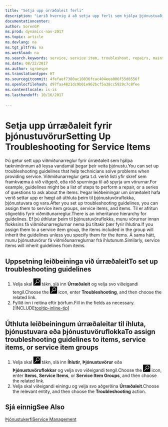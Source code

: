 ```yaml
---
title: "Setja upp úrræðaleit ferli"
description: "Lærið hvernig á að setja upp ferli sem hjálpa þjónustuaðilum að koma auga á og leysa úr vandamálum með þjónustuvörum."
documentationcenter: 
author: SorenGP
ms.prod: dynamics-nav-2017
ms.topic: article
ms.devlang: na
ms.tgt_pltfrm: na
ms.workload: na
ms.search.keywords: service, service item, troubleshoot, repairs, maintenance
ms.date: 08/22/2017
ms.author: sgroespe
ms.translationtype: HT
ms.sourcegitcommit: 4fefaef7380ac10836fcac404eea006f55d8556f
ms.openlocfilehash: d97faa4821dc9b01e962bcf5a38cc5929c7c8fee
ms.contentlocale: is-is
ms.lasthandoff: 10/16/2017

---
```


# <a name="setting-up-troubleshooting-for-service-items"></a><span data-ttu-id="15663-103">Setja upp úrræðaleit fyrir þjónustuvörur</span><span class="sxs-lookup"><span data-stu-id="15663-103">Setting Up Troubleshooting for Service Items</span></span>
<span data-ttu-id="15663-104">Þú getur sett upp viðmiðunarreglur fyrir úrræðaleit sem hjálpa tæknimönnum að leysa vandamál þegar þeir veita þjónustu.</span><span class="sxs-lookup"><span data-stu-id="15663-104">You can set up troubleshooting guidelines that help technicians solve problems when providing service.</span></span> <span data-ttu-id="15663-105">Viðmiðunarreglur geta t.d. verið listi yfir skref sem framkvæma á við viðgerð, eða röð spurninga til að spyrja um vörurnar.</span><span class="sxs-lookup"><span data-stu-id="15663-105">For example, guidelines might be a list of steps to perform a repair, or a series of questions to ask about the items.</span></span> <span data-ttu-id="15663-106">Þegar leiðbeiningar um úrræðaleit hafa verið settar upp er hægt að úthluta þeim til þjónustuvöruflokka, þjónustuvara og vara.</span><span class="sxs-lookup"><span data-stu-id="15663-106">After you set up troubleshooting guidelines, you can assign them to service item groups, service items, and items.</span></span> <span data-ttu-id="15663-107">Til er afritun stigveldis fyrir viðmiðunarreglur.</span><span class="sxs-lookup"><span data-stu-id="15663-107">There is an inheritance hierarchy for guidelines.</span></span> <span data-ttu-id="15663-108">Ef þú úthlutar þeim til þjónustuvöruflokks, munu vörurnar innan flokksins fá viðmiðunarreglurnar nema þú tiltakir þær fyrir íhlutina.</span><span class="sxs-lookup"><span data-stu-id="15663-108">If you assign them to a service item group, the items included in the group will inherit the guidelines unless you specify them for the items.</span></span> <span data-ttu-id="15663-109">Á sama hátt, munu þjónustuvörur fá viðmiðunarreglurnar frá íhlutunum.</span><span class="sxs-lookup"><span data-stu-id="15663-109">Similarly, service items will inherit guidelines from items.</span></span>  

## <a name="to-set-up-troubleshooting-guidelines"></a><span data-ttu-id="15663-110">Uppsetning leiðbeininga við úrræðaleit</span><span class="sxs-lookup"><span data-stu-id="15663-110">To set up troubleshooting guidelines</span></span>
1. <span data-ttu-id="15663-111">Velja skal ![Leit að síðu eða skýrslu](media/ui-search/search_small.png "Leit að síðu eða skýrslu táknið") tákn, slá inn **Úrræðaleit** og velja svo viðeigandi tengil.</span><span class="sxs-lookup"><span data-stu-id="15663-111">Choose the ![Search for Page or Report](media/ui-search/search_small.png "Search for Page or Report icon") icon, enter **Troubleshooting**, and then choose the related link.</span></span>  
2. <span data-ttu-id="15663-112">Fyllið inn í reitina eftir þörfum.</span><span class="sxs-lookup"><span data-stu-id="15663-112">Fill in the fields as necessary.</span></span> [!INCLUDE[tooltip-inline-tip](includes/tooltip-inline-tip_md.md)]  

## <a name="to-assign-troubleshooting-guidelines-to-items-service-items-or-service-item-groups"></a><span data-ttu-id="15663-113">Úthluta leiðbeiningum úrræðaleitar til íhluta, þjónustuvara eða þjónustuvöruflokka</span><span class="sxs-lookup"><span data-stu-id="15663-113">To assign troubleshooting guidelines to items, service items, or service item groups</span></span>
1. <span data-ttu-id="15663-114">Velja skal ![Leit að síðu eða skýrslu](media/ui-search/search_small.png "Leit að síðu eða skýrslu táknið") tákn, slá inn **Íhlutir**, **Þjónustuvörur** eða **Þjónustuvöruflokkar** og velja svo viðeigandi tengil.</span><span class="sxs-lookup"><span data-stu-id="15663-114">Choose the ![Search for Page or Report](media/ui-search/search_small.png "Search for Page or Report icon") icon, enter **Items**, **Service Items**, or **Service Item Groups**, and then choose the related link.</span></span>  
2. <span data-ttu-id="15663-115">Velja skal viðeigandi einingu og velja svo aðgerðina **Úrræðaleit**.</span><span class="sxs-lookup"><span data-stu-id="15663-115">Choose the relevant entity, and then choose the **Troubleshooting** action.</span></span>  

## <a name="see-also"></a><span data-ttu-id="15663-116">Sjá einnig</span><span class="sxs-lookup"><span data-stu-id="15663-116">See Also</span></span>
[<span data-ttu-id="15663-117">Þjónustukerfi</span><span class="sxs-lookup"><span data-stu-id="15663-117">Service Management</span></span>](service-service.md)
